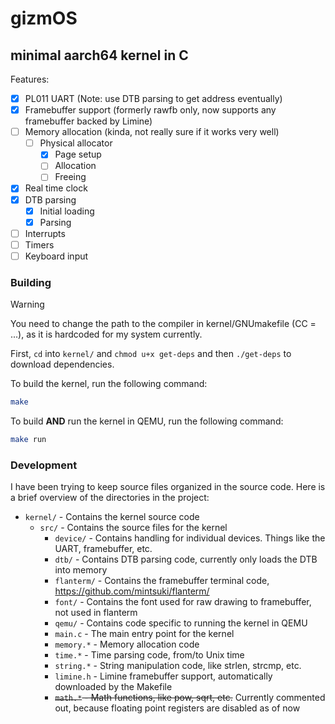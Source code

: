 # gizmOS
## minimal aarch64 kernel in C

Features:
- [x] PL011 UART (Note: use DTB parsing to get address eventually)
- [x] Framebuffer support (formerly rawfb only, now supports any framebuffer backed by Limine)
- [ ] Memory allocation (kinda, not really sure if it works very well)
  - [ ] Physical allocator
    - [x] Page setup
    - [ ] Allocation
    - [ ] Freeing
- [x] Real time clock
- [x] DTB parsing
  - [x] Initial loading
  - [x] Parsing
- [ ] Interrupts
- [ ] Timers
- [ ] Keyboard input

### Building

> [!WARNING]
> You need to change the path to the compiler in kernel/GNUmakefile (CC = ...), as it is hardcoded for my system currently.

First, `cd` into `kernel/` and `chmod u+x get-deps` and then `./get-deps` to download dependencies.

To build the kernel, run the following command:
```bash
make
```

To build **AND** run the kernel in QEMU, run the following command:
```bash
make run
```

### Development
I have been trying to keep source files organized in the source code. Here is a brief overview of the directories in the project:
- `kernel/` - Contains the kernel source code
  - `src/` - Contains the source files for the kernel
    - `device/` - Contains handling for individual devices. Things like the UART, framebuffer, etc.
    - `dtb/` - Contains DTB parsing code, currently only loads the DTB into memory
    - `flanterm/` - Contains the framebuffer terminal code, https://github.com/mintsuki/flanterm/
    - `font/` - Contains the font used for raw drawing to framebuffer, not used in flanterm
    - `qemu/` - Contains code specific to running the kernel in QEMU
    - `main.c` - The main entry point for the kernel
    - `memory.*` - Memory allocation code
    - `time.*` - Time parsing code, from/to Unix time
    - `string.*` - String manipulation code, like strlen, strcmp, etc.
    - `limine.h` - Limine framebuffer support, automatically downloaded by the Makefile
    - ~~`math.*` - Math functions, like pow, sqrt, etc.~~ Currently commented out, because floating point registers are disabled as of now

